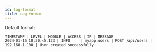 ```yaml
---
id: log-format
title: Log Format
---
```


Default format:

```text
TIMESTAMP | LEVEL | MODULE | ACCESS | IP | MESSAGE
2024-01-15 10:30:45.123 | INFO     | myapp.users | POST /api/users | 192.168.1.100 | User created successfully
```
